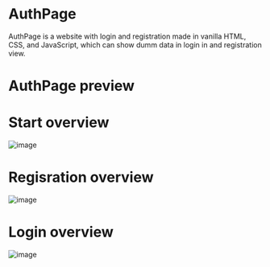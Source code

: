 # AuthPage

AuthPage is a website with login and registration made in vanilla HTML, CSS, and JavaScript, which can show dumm data in login in and registration view.

# AuthPage preview

# Start overview

![image](https://github.com/anamiikajha/AuthPage/assets/89740849/44f7b40e-84b5-4c70-bb9e-ce1b1697f718)

# Regisration overview

 ![image](https://github.com/anamiikajha/AuthPage/assets/89740849/5f8e3c40-b9ca-454d-a4bf-5998e3f110a5)
 
# Login overview

  ![image](https://github.com/anamiikajha/AuthPage/assets/89740849/c9f441ba-d0dc-4f3c-83e1-2f02f31a2b86)




